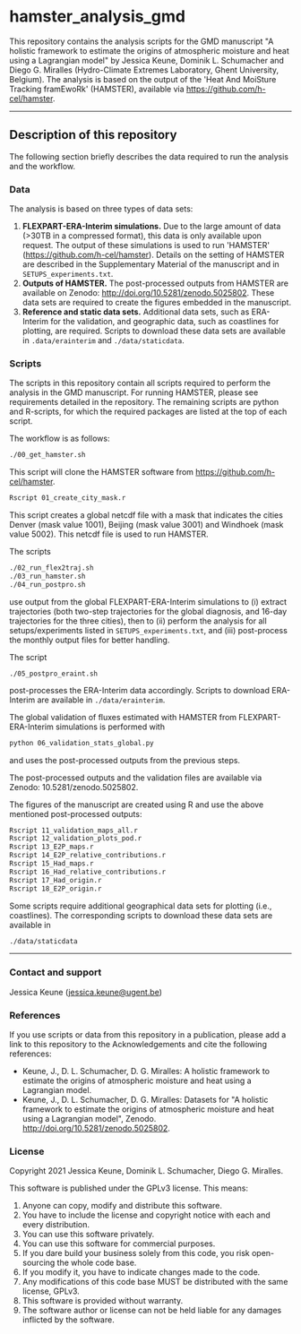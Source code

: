 # hamster_analysis_gmd
This repository contains the analysis scripts for the GMD manuscript "A holistic framework to estimate the origins of atmospheric moisture and heat using a Lagrangian model" by Jessica Keune, Dominik L. Schumacher and Diego G. Miralles (Hydro-Climate Extremes Laboratory, Ghent University, Belgium). The analysis is based on the output of the 'Heat And MoiSture Tracking framEwoRk' (HAMSTER), available via https://github.com/h-cel/hamster. 

- - - -
## Description of this repository

The following section briefly describes the data required to run the analysis and the workflow. 

### Data 
The analysis is based on three types of data sets: 
1. **FLEXPART-ERA-Interim simulations.** Due to the large amount of data (>30TB in a compressed format), this data is only available upon request. The output of these simulations is used to run 'HAMSTER' (https://github.com/h-cel/hamster). Details on the setting of HAMSTER are described in the Supplementary Material of the manuscript and in `SETUPS_experiments.txt`.
2. **Outputs of HAMSTER.** The post-processed outputs from HAMSTER are available on Zenodo: http://doi.org/10.5281/zenodo.5025802. These data sets are required to create the figures embedded in the manuscript.  
3. **Reference and static data sets.** Additional data sets, such as ERA-Interim for the validation, and geographic data, such as coastlines for plotting, are required. Scripts to download these data sets are available in `.data/erainterim` and `./data/staticdata`. 

### Scripts
The scripts in this repository contain all scripts required to perform the analysis in the GMD manuscript. For running HAMSTER, please see requirements detailed in the repository. The remaining scripts are python and R-scripts, for which the required packages are listed at the top of each script. 

The workflow is as follows: 
```bash
./00_get_hamster.sh
```
This script will clone the HAMSTER software from https://github.com/h-cel/hamster.
```bash
Rscript 01_create_city_mask.r 
```
This script creates a global netcdf file with a mask that indicates the cities Denver (mask value 1001), Beijing (mask value 3001) and Windhoek (mask value 5002). This netcdf file is used to run HAMSTER. 

The scripts
```bash
./02_run_flex2traj.sh
./03_run_hamster.sh
./04_run_postpro.sh
```
use output from the global FLEXPART-ERA-Interim simulations to (i) extract trajectories (both two-step trajectories for the global diagnosis, and 16-day trajectories for the three cities), then to (ii) perform the analysis for all setups/experiments listed in `SETUPS_experiments.txt`, and (iii) post-process the monthly output files for better handling. 

The script 
```
./05_postpro_eraint.sh
```
post-processes the ERA-Interim data accordingly. Scripts to download ERA-Interim are available in `./data/erainterim`. 

The global validation of fluxes estimated with HAMSTER from FLEXPART-ERA-Interim simulations is performed with
```bash
python 06_validation_stats_global.py
```
and uses the post-processed outputs from the previous steps. 

The post-processed outputs and the validation files are available via Zenodo: 10.5281/zenodo.5025802.

The figures of the manuscript are created using R and use the above mentioned post-processed outputs: 
```bash
Rscript 11_validation_maps_all.r
Rscript 12_validation_plots_pod.r
Rscript 13_E2P_maps.r
Rscript 14_E2P_relative_contributions.r
Rscript 15_Had_maps.r
Rscript 16_Had_relative_contributions.r
Rscript 17_Had_origin.r
Rscript 18_E2P_origin.r
```

Some scripts require additional geographical data sets for plotting (i.e., coastlines). The corresponding scripts to download these data sets are available in  
```bash
./data/staticdata
```

- - - -
### Contact and support
Jessica Keune (jessica.keune@ugent.be)

### References
If you use scripts or data from this repository in a publication, please add a link to this repository to the Acknowledgements and cite the following references:
- Keune, J., D. L. Schumacher, D. G. Miralles: A holistic framework to estimate the origins of atmospheric moisture and heat using a Lagrangian model.
- Keune, J., D. L. Schumacher, D. G. Miralles: Datasets for "A holistic framework to estimate the origins of atmospheric moisture and heat using a Lagrangian model", Zenodo. http://doi.org/10.5281/zenodo.5025802.

### License
Copyright 2021 Jessica Keune, Dominik L. Schumacher, Diego G. Miralles. 

This software is published under the GPLv3 license. This means: 
1. Anyone can copy, modify and distribute this software. 
2. You have to include the license and copyright notice with each and every distribution.
3. You can use this software privately.
4. You can use this software for commercial purposes.
5. If you dare build your business solely from this code, you risk open-sourcing the whole code base.
6. If you modify it, you have to indicate changes made to the code.
7. Any modifications of this code base MUST be distributed with the same license, GPLv3.
8. This software is provided without warranty.
9. The software author or license can not be held liable for any damages inflicted by the software.

